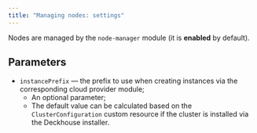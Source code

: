 ```yaml
---
title: "Managing nodes: settings"
---
```


Nodes are managed by the `node-manager` module (it is **enabled** by default).

## Parameters

* `instancePrefix` — the prefix to use when creating instances via the corresponding cloud provider module;
  * An optional parameter;
  * The default value can be calculated based on the `ClusterConfiguration` custom resource if the cluster is installed via the Deckhouse installer.
